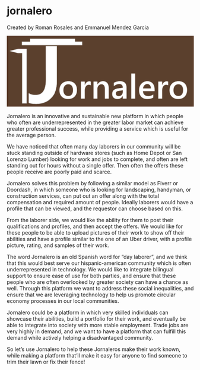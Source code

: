# jornalero
Created by Roman Rosales and Emmanuel Mendez Garcia 

![alt text](https://github.com/Emmanuu/jornalero/blob/main/site-images/JornaleroBanner.png)

Jornalero is an innovative and sustainable new platform in which people who often are underrepresented in the greater labor market can achieve greater professional success, while providing a service which is useful for the average person.

We have noticed that often many day laborers in our community will be stuck standing outside of hardware stores (such as Home Depot or San Lorenzo Lumber) looking for work and jobs to complete, and often are left standing out for hours without a single offer. Then often the offers these people receive are poorly paid and scarce.

Jornalero solves this problem by following a similar model as Fiverr or Doordash, in which someone who is looking for landscaping, handyman, or construction services, can put out an offer along with the total compensation and required amount of people. Ideally laborers would have a profile that can be viewed, and the requestor can choose based on this.

From the laborer side, we would like the ability for them to post their qualifications and profiles, and then accept the offers. We would like for these people to be able to upload pictures of their work to show off their abilities and have a profile similar to the one of an Uber driver, with a profile picture, rating, and samples of their work.

The word Jornalero is an old Spanish word for “day laborer”, and we think that this would best serve our hispanic-american community which is often underrepresented in technology. We would like to integrate bilingual support to ensure ease of use for both parties, and ensure that these people who are often overlooked by greater society can have a chance as well. Through this platform we want to address these social inequalities, and ensure that we are leveraging technology to help us promote circular economy processes in our local communities. 

Jornalero could be a platform in which very skilled individuals can showcase their abilities, build a portfolio for their work, and eventually be able to integrate into society with more stable employment. Trade jobs are very highly in demand, and we want to have a platform that can fulfill this demand while actively helping a disadvantaged community.

So let’s use Jornalero to help these Jornaleros make their work known, while making a platform that’ll make it easy for anyone to find someone to trim their lawn or fix their fence!
